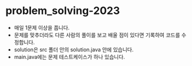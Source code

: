 # problem_solving-2023
- 매일 1문제 이상을 풉니다.
- 문제를 맞추더라도 다른 사람의 풀이를 보고 배울 점이 있다면 기록하여 코드를 수정합니다.
- solution은 src 폴더 안의 solution.java 안에 있습니다.
- main.java에는 문제 테스트케이스가 하나 있습니다.
